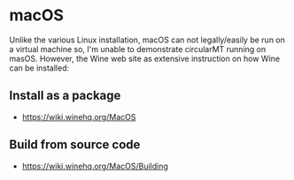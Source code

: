 # macOS

Unlike the various Linux installation, macOS can not legally/easily be run on a virtual machine so, I'm unable to demonstrate circularMT running on masOS. However, the Wine web site as extensive instruction on how Wine can be installed:

## Install as a package
* https://wiki.winehq.org/MacOS

## Build from source code
* https://wiki.winehq.org/MacOS/Building